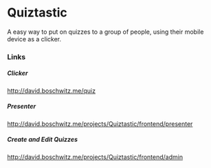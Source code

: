 # Quiztastic
A easy way to put on quizzes to a group of people, using their mobile device as a clicker.

### Links
##### Clicker
http://david.boschwitz.me/quiz

##### Presenter
http://david.boschwitz.me/projects/Quiztastic/frontend/presenter

##### Create and Edit Quizzes
http://david.boschwitz.me/projects/Quiztastic/frontend/admin

